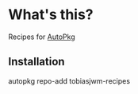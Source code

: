# What's this?

Recipes for [AutoPkg](https://github.com/autopkg/autopkg)

## Installation

autopkg repo-add tobiasjwm-recipes